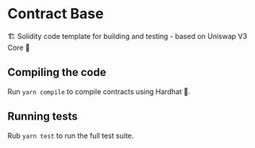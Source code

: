 # Contract Base
🏗️ Solidity code template for building and testing - based on Uniswap V3 Core 🦄

## Compiling the code

Run `yarn compile` to compile contracts using Hardhat 👷.

## Running tests

Rub `yarn test` to run the full test suite.


